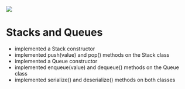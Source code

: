 <img src="https://travis-ci.com/mrebb/data-structures-and-algorithms.svg?branch=stacks-and-queues">

# Stacks and Queues

* implemented a Stack constructor
* implemented push(value) and pop() methods on the Stack class
* implemented a Queue constructor
* implemented enqueue(value) and dequeue() methods on the Queue class
* implemented serialize() and deserialize() methods on both classes
